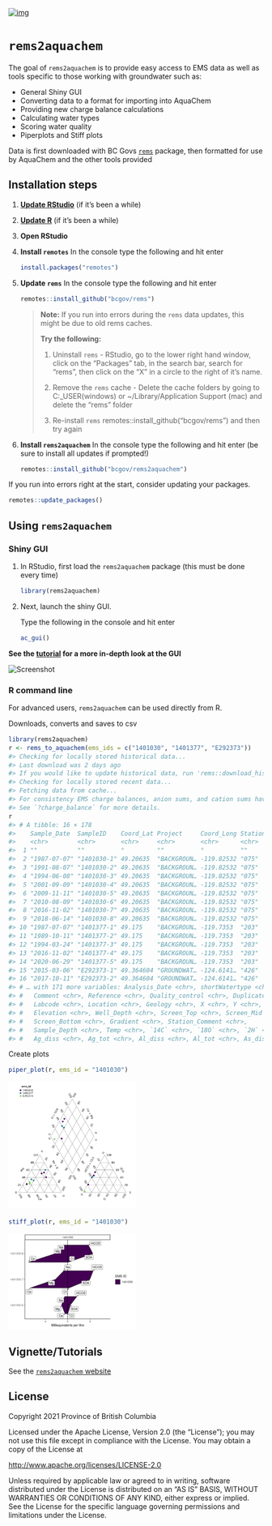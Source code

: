 
[![img](https://img.shields.io/badge/Lifecycle-Maturing-007EC6)](https://github.com/bcgov/repomountie/blob/master/doc/lifecycle-badges.md)

<!-- README.md is generated from README.Rmd. Please edit that file -->

# `rems2aquachem`

<!-- badges: start -->
<!-- [![Travis build status](https://travis-ci.org/bcgov/rems2aquachem.svg?branch=master)](https://travis-ci.org/bcgov/rems2aquachem) -->
<!-- badges: end -->

The goal of `rems2aquachem` is to provide easy access to EMS data as
well as tools specific to those working with groundwater such as:

- General Shiny GUI
- Converting data to a format for importing into AquaChem
- Providing new charge balance calculations
- Calculating water types
- Scoring water quality
- Piperplots and Stiff plots

Data is first downloaded with BC Govs
[`rems`](http://github.com/bcgov/rems) package, then formatted for use
by AquaChem and the other tools provided

## Installation steps

1.  [**Update RStudio**](https://rstudio.com/) (if it’s been a while)

2.  [**Update R**](https://cloud.r-project.org/) (if it’s been a while)

3.  **Open RStudio**

4.  **Install `remotes`** In the console type the following and hit
    enter

    ``` r
    install.packages("remotes")
    ```

5.  **Update `rems`** In the console type the following and hit enter

    ``` r
    remotes::install_github("bcgov/rems")
    ```

    > **Note:** If you run into errors during the `rems` data updates,
    > this might be due to old rems caches.
    >
    > **Try the following:**
    > 1.  Uninstall `rems` - RStudio, go to the lower right hand window,
    >     click on the “Packages” tab, in the search bar, search for
    >     “rems”, then click on the “X” in a circle to the right of it’s
    >     name.
    >
    > 2.  Remove the `rems` cache - Delete the cache folders by going to
    >     C:\_USER(windows) or \~/Library/Application Support (mac) and
    >     delete the “rems” folder
    >
    > 3.  Re-install `rems` remotes::install_github(“bcgov/rems”) and
    >     then try again

6.  **Install `rems2aquachem`** In the console type the following and
    hit enter (be sure to install all updates if prompted!)

    ``` r
    remotes::install_github("bcgov/rems2aquachem")
    ```

If you run into errors right at the start, consider updating your
packages.

``` r
remotes::update_packages()
```

## Using `rems2aquachem`

### Shiny GUI

1.  In RStudio, first load the `rems2aquachem` package (this must be
    done every time)

    ``` r
    library(rems2aquachem)
    ```

2.  Next, launch the shiny GUI.

    Type the following in the console and hit enter

    ``` r
    ac_gui()
    ```

**See the
[tutorial](https://bcgov.github.io/rems2aquachem/articles/rems2aquachem.html)
for a more in-depth look at the GUI**

![Screenshot](https://raw.githubusercontent.com/bcgov/rems2aquachem/master/inst/assets/up-to-date.png)

### R command line

For advanced users, `rems2aquachem` can be used directly from R.

Downloads, converts and saves to csv

``` r
library(rems2aquachem)
r <- rems_to_aquachem(ems_ids = c("1401030", "1401377", "E292373"))
#> Checking for locally stored historical data...
#> Last download was 2 days ago
#> If you would like to update historical data, run 'rems::download_historic_data()'
#> Checking for locally stored recent data...
#> Fetching data from cache...
#> For consistency EMS charge balances, anion sums, and cation sums have been replaced with recalculated values.
#> See `?charge_balance` for more details.
r
#> # A tibble: 16 × 178
#>    Sample_Date  SampleID    Coord_Lat Project     Coord_Long StationID Watertype
#>    <chr>        <chr>       <chr>     <chr>       <chr>      <chr>     <chr>    
#>  1 ""           ""          °         ""          °          ""        ""       
#>  2 "1987-07-07" "1401030-1" 49.20635  "BACKGROUN… -119.82532 "075"     "Fresh W…
#>  3 "1991-08-07" "1401030-2" 49.20635  "BACKGROUN… -119.82532 "075"     "Fresh W…
#>  4 "1994-06-08" "1401030-3" 49.20635  "BACKGROUN… -119.82532 "075"     "Fresh W…
#>  5 "2001-09-09" "1401030-4" 49.20635  "BACKGROUN… -119.82532 "075"     "Fresh W…
#>  6 "2009-11-11" "1401030-5" 49.20635  "BACKGROUN… -119.82532 "075"     "Fresh W…
#>  7 "2010-08-09" "1401030-6" 49.20635  "BACKGROUN… -119.82532 "075"     "Fresh W…
#>  8 "2016-11-02" "1401030-7" 49.20635  "BACKGROUN… -119.82532 "075"     "Fresh W…
#>  9 "2018-06-14" "1401030-8" 49.20635  "BACKGROUN… -119.82532 "075"     "Ground …
#> 10 "1987-07-07" "1401377-1" 49.175    "BACKGROUN… -119.7353  "203"     "Fresh W…
#> 11 "1989-10-11" "1401377-2" 49.175    "BACKGROUN… -119.7353  "203"     "Fresh W…
#> 12 "1994-03-24" "1401377-3" 49.175    "BACKGROUN… -119.7353  "203"     "Fresh W…
#> 13 "2016-11-02" "1401377-4" 49.175    "BACKGROUN… -119.7353  "203"     "Fresh W…
#> 14 "2020-06-29" "1401377-5" 49.175    "BACKGROUN… -119.7353  "203"     "Ground …
#> 15 "2015-03-06" "E292373-1" 49.364604 "GROUNDWAT… -124.6141… "426"     "Fresh W…
#> 16 "2017-10-11" "E292373-2" 49.364604 "GROUNDWAT… -124.6141… "426"     "Fresh W…
#> # … with 171 more variables: Analysis_Date <chr>, shortWatertype <chr>,
#> #   Comment <chr>, Reference <chr>, Quality_control <chr>, Duplicate_ID <chr>,
#> #   Labcode <chr>, Location <chr>, Geology <chr>, X <chr>, Y <chr>,
#> #   Elevation <chr>, Well_Depth <chr>, Screen_Top <chr>, Screen_Mid <chr>,
#> #   Screen_Bottom <chr>, Gradient <chr>, Station_Comment <chr>,
#> #   Sample_Depth <chr>, Temp <chr>, `14C` <chr>, `18O` <chr>, `2H` <chr>,
#> #   Ag_diss <chr>, Ag_tot <chr>, Al_diss <chr>, Al_tot <chr>, As_diss <chr>, …
```

Create plots

``` r
piper_plot(r, ems_id = "1401030")
```

<img src="man/figures/README-unnamed-chunk-9-1.png" width="50%" />

``` r
stiff_plot(r, ems_id = "1401030")
```

<img src="man/figures/README-unnamed-chunk-10-1.png" width="50%" />

## Vignette/Tutorials

See the [`rems2aquachem` website](https://bcgov.github.io/rems2aquachem)

## License

Copyright 2021 Province of British Columbia

Licensed under the Apache License, Version 2.0 (the “License”); you may
not use this file except in compliance with the License. You may obtain
a copy of the License at

<http://www.apache.org/licenses/LICENSE-2.0>

Unless required by applicable law or agreed to in writing, software
distributed under the License is distributed on an “AS IS” BASIS,
WITHOUT WARRANTIES OR CONDITIONS OF ANY KIND, either express or implied.
See the License for the specific language governing permissions and
limitations under the License.
